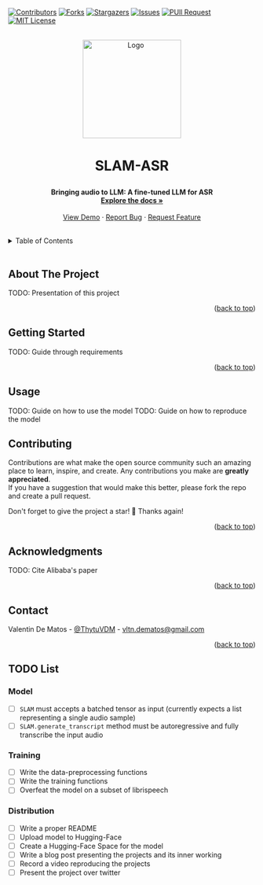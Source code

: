 <div id="top"></div>

[![Contributors][contributors-shield]][contributors-url]
[![Forks][forks-shield]][forks-url]
[![Stargazers][stars-shield]][stars-url]
[![Issues][issues-shield]][issues-url]
[![PUll Request][pr-shield]][pr-url]
[![MIT License][license-shield]][license-url]


<br />
<div align="center">
  <a href="https://github.com/Thytu/SLAM-ASR">
    <img src="https://i.ibb.co/RpcXwC5/SLAM-ASR-logo.png" alt="Logo" width="200" height="200">
  </a>

  <h3 align="center" style="font-size: 200%">SLAM-ASR</h3>

  <p align="center">
    <b> Bringing audio to LLM: A fine-tuned LLM for ASR</b>
    <br />
    <a href="#usage"><strong>Explore the docs »</strong></a>
    <br />
    <br />
    <a href="#about-the-project">View Demo</a>
    · <a href="https://github.com/Thytu/SLAM-ASR/issues">Report Bug</a>
    · <a href="https://github.com/Thytu/SLAM-ASR/issues">Request Feature</a>
  </p>
</div>

<br/>

<details>
  <summary>Table of Contents</summary>
  <ol>
    <li><a href="#about-the-project">About The Project</a></li>
    <li><a href="#getting-started">Getting Started</a></li>
    <li><a href="#usage">Usage</a></li>
    <li><a href="#roadmap">Roadmap</a></li>
    <li><a href="#contributing">Contributing</a></li>
    <li><a href="#acknowledgments">Acknowledgments</a></li>
    <li><a href="#contact">Contact</a></li>
  </ol>
</details>

<br/>


## About The Project

TODO: Presentation of this project

<p align="right">(<a href="#top">back to top</a>)</p>


## Getting Started

TODO: Guide through requirements

<p align="right">(<a href="#top">back to top</a>)</p>


## Usage

TODO: Guide on how to use the model
TODO: Guide on how to reproduce the model

## Contributing

Contributions are what make the open source community such an amazing place to learn, inspire, and create. Any contributions you make are **greatly appreciated**.\
If you have a suggestion that would make this better, please fork the repo and create a pull request.

Don't forget to give the project a star! 🌟 Thanks again!

<p align="right">(<a href="#top">back to top</a>)</p>

## Acknowledgments

TODO: Cite Alibaba's paper

<p align="right">(<a href="#top">back to top</a>)</p>



## Contact

Valentin De Matos - [@ThytuVDM](https://twitter.com/ThytuVDM) - vltn.dematos@gmail.com

<p align="right">(<a href="#top">back to top</a>)</p>


<!-- MARKDOWN LINKS & IMAGES -->
[contributors-shield]: https://img.shields.io/github/contributors/Thytu/SLAM-ASR.svg?style=for-the-badge
[contributors-url]: https://github.com/Thytu/SLAM-ASR/graphs/contributors
[pr-shield]: https://img.shields.io/github/issues-pr/Thytu/SLAM-ASR.svg?style=for-the-badge
[pr-url]: https://github.com/Thytu/SLAM-ASR/pulls
[issues]: https://img.shields.io/github/issues/Thytu/SLAM-ASR
[forks-shield]: https://img.shields.io/github/forks/Thytu/SLAM-ASR.svg?style=for-the-badge&
[forks-url]: https://github.com/Thytu/SLAM-ASR/network/members
[stars-shield]: https://img.shields.io/github/stars/Thytu/SLAM-ASR.svg?style=for-the-badge&
[stars-url]: https://github.com/Thytu/SLAM-ASR/stargazers
[issues-shield]: https://img.shields.io/github/issues/Thytu/SLAM-ASR.svg?style=for-the-badge&
[issues-url]: https://github.com/Thytu/SLAM-ASR/issues
[license-shield]: https://img.shields.io/github/license/Thytu/SLAM-ASR.svg?style=for-the-badge&
[license-url]: https://github.com/Thytu/SLAM-ASR/blob/master/LICENSE

## TODO List

### Model
- [ ] `SLAM` must accepts a batched tensor as input (currently expects a list representing a single audio sample)
- [ ] `SLAM.generate_transcript` method must be autoregressive and fully transcribe the input audio

### Training
- [ ] Write the data-preprocessing functions
- [ ] Write the training functions
- [ ] Overfeat the model on a subset of librispeech

### Distribution
- [ ] Write a proper README
- [ ] Upload model to Hugging-Face
- [ ] Create a Hugging-Face Space for the model
- [ ] Write a blog post presenting the projects and its inner working
- [ ] Record a video reproducing the projects
- [ ] Present the project over twitter
